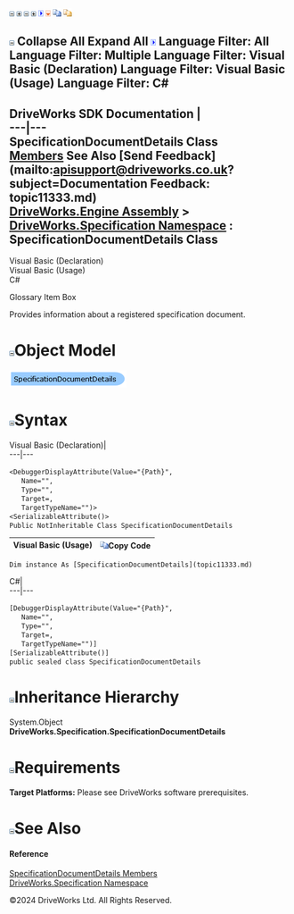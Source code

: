 ![](dotnetimages/collapse.gif) ![](dotnetimages/expand.gif) ![](dotnetimages/collapse.gif) ![](dotnetimages/expand.gif) ![](dotnetimages/drpdown.gif) ![](dotnetimages/drpdown_orange.gif) ![](dotnetimages/copycode.gif) ![](dotnetimages/copycodeHighlight.gif)

![](dotnetimages/collapse.gif) Collapse All Expand All ![](dotnetimages/drpdown.gif) Language Filter: All  Language Filter: Multiple  Language Filter: Visual Basic (Declaration) Language Filter: Visual Basic (Usage) Language Filter: C#  
---  
DriveWorks SDK Documentation  |   
---|---  
SpecificationDocumentDetails Class   
[Members](topic11334.md) See Also [Send Feedback](mailto:apisupport@driveworks.co.uk?subject=Documentation Feedback: topic11333.md)  
[DriveWorks.Engine Assembly](topic2156.md) > [DriveWorks.Specification Namespace](topic10764.md) : SpecificationDocumentDetails Class  
---  
  
Visual Basic (Declaration)    
Visual Basic (Usage)    
C# 

Glossary Item Box

Provides information about a registered specification document. 

# ![](dotnetimages/collapse.gif)Object Model

![](dotnetdiagramimages/image574.png)

# ![](dotnetimages/collapse.gif)Syntax

Visual Basic (Declaration)|   
---|---  
      
    
    <DebuggerDisplayAttribute(Value="{Path}", 
       Name="", 
       Type="", 
       Target=, 
       TargetTypeName="")>
    <SerializableAttribute()>
    Public NotInheritable Class SpecificationDocumentDetails   
  
Visual Basic (Usage)| ![](dotnetimages/copycode.gif)Copy Code  
---|---  
      
    
    Dim instance As [SpecificationDocumentDetails](topic11333.md)  
  
C#|   
---|---  
      
    
    [DebuggerDisplayAttribute(Value="{Path}", 
       Name="", 
       Type="", 
       Target=, 
       TargetTypeName="")]
    [SerializableAttribute()]
    public sealed class SpecificationDocumentDetails   
  
# ![](dotnetimages/collapse.gif)Inheritance Hierarchy

System.Object  
**DriveWorks.Specification.SpecificationDocumentDetails**  


# ![](dotnetimages/collapse.gif)Requirements

**Target Platforms:** Please see DriveWorks software prerequisites.

# ![](dotnetimages/collapse.gif)See Also

#### Reference

[SpecificationDocumentDetails Members](topic11334.md)   
[DriveWorks.Specification Namespace](topic10764.md)

©2024 DriveWorks Ltd. All Rights Reserved.
